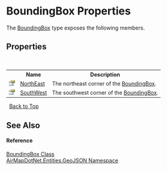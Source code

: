 # BoundingBox Properties
 

The <a href="T_AirMapDotNet_Entities_GeoJSON_BoundingBox">BoundingBox</a> type exposes the following members.


## Properties
&nbsp;<table><tr><th></th><th>Name</th><th>Description</th></tr><tr><td>![Public property](media/pubproperty.gif "Public property")</td><td><a href="P_AirMapDotNet_Entities_GeoJSON_BoundingBox_NorthEast">NorthEast</a></td><td>
The northeast corner of the <a href="T_AirMapDotNet_Entities_GeoJSON_BoundingBox">BoundingBox</a>.</td></tr><tr><td>![Public property](media/pubproperty.gif "Public property")</td><td><a href="P_AirMapDotNet_Entities_GeoJSON_BoundingBox_SouthWest">SouthWest</a></td><td>
The southwest corner of the <a href="T_AirMapDotNet_Entities_GeoJSON_BoundingBox">BoundingBox</a>.</td></tr></table>&nbsp;
<a href="#boundingbox-properties">Back to Top</a>

## See Also


#### Reference
<a href="T_AirMapDotNet_Entities_GeoJSON_BoundingBox">BoundingBox Class</a><br /><a href="N_AirMapDotNet_Entities_GeoJSON">AirMapDotNet.Entities.GeoJSON Namespace</a><br />